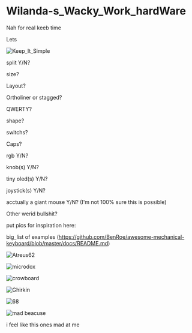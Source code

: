 # Wilanda-s_Wacky_Work_hardWare
 Nah for real keeb time

Lets



![Keep_It_Simple](https://user-images.githubusercontent.com/113202399/189412406-61ec3748-1d15-4bd9-92aa-437411940890.png)



split Y/N?

size?

Layout?

Ortholiner or stagged?

QWERTY?

shape?

switchs?

Caps?

rgb Y/N?

knob(s) Y/N?

tiny oled(s) Y/N?

joystick(s) Y/N?

acctually a giant mouse Y/N? (I'm not 100% sure this is possible)

Other werid bullshit?

put pics for inspiration here:

big_list of examples (https://github.com/BenRoe/awesome-mechanical-keyboard/blob/master/docs/README.md)

![Atreus62](https://camo.githubusercontent.com/07b58400e8e26e135453a6b285bc01a78c2feecc4aed05ff20675a6e0fd924e7/68747470733a2f2f6173736574732e62696763617274656c2e636f6d2f70726f647563745f696d616765732f3138393333353238322f42496c714374642e6a70673f6175746f3d666f726d6174266669743d6d617826773d31323030)

![microdox](https://camo.githubusercontent.com/793a18293b289e6c31ff09fa68c2346182aaf871e0569ef59051352a6104bfc3/68747470733a2f2f626f617264736f757263652e696d6769782e6e65742f33333761653635612d643036312d343661342d623131392d3939313662303433633538662e6a70673f7261773d74727565)

![crowboard](https://camo.githubusercontent.com/d76db92a07ca3d24ffb0216501c23f92699c64bbb68c4fac0dbd293dbd71bbef/68747470733a2f2f692e696d6775722e636f6d2f526737495950772e6a7067)

![Ghirkin](https://camo.githubusercontent.com/1657658dda4673edbb1df9c829ee1cb0ca016bbdec253fe0b2ce526b6c451f7b/68747470733a2f2f342e62702e626c6f6773706f742e636f6d2f2d735131382d6c4e5a584f632f57437a6c5464652d3450492f41414141414141425f4a512f7151726568414d4736444d4b663369346f6a346d6b6d4c474f6654557662334b67434c63422f733634302f494d475f32303136313131365f3132323932362e6a7067)

![68](https://github.com/MydriasisOneMillion/Wilma-s_Wacky_Work_hardWare/blob/main/Pics/68_percent.png?raw=true)

![mad beacuse](https://media.printables.com/media/prints/61546/images/644842_9d8fa88f-8d7c-404b-b5a7-f1f07bcfac38/thumbs/inside/1920x1440/png/2021-03-26-18_36_57-settings.webp)

i feel like this ones mad at me
